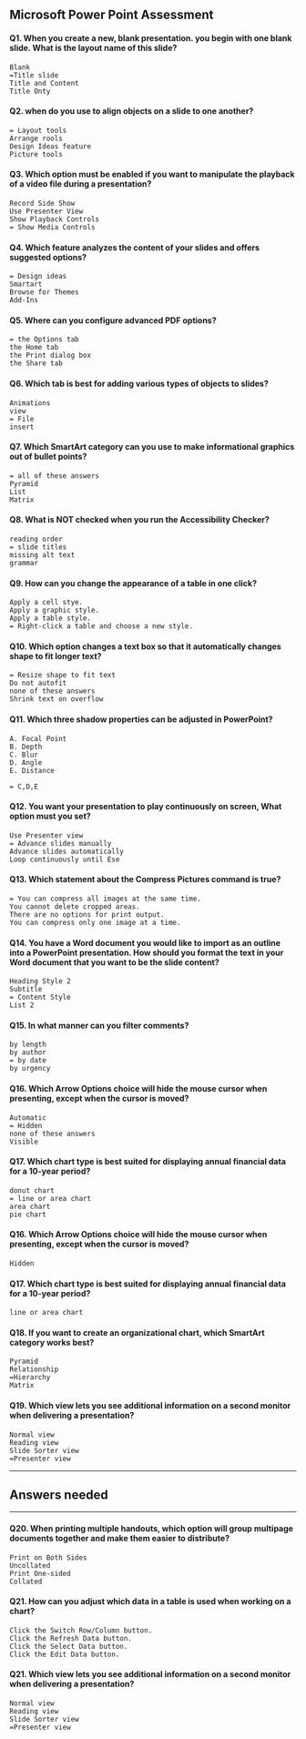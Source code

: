 ## Microsoft Power Point Assessment

#### Q1. When you create a new, blank presentation. you begin with one blank slide. What is the layout name of this slide?

    Blank
    =Title slide
    Title and Content
    Title Onty

#### Q2. when do you use to align objects on a slide to one another?

    = Layout tools
    Arrange rools
    Design Ideas feature
    Picture tools

#### Q3. Which option must be enabled if you want to manipulate the playback of a video file during a presentation?

    Record Side Show
    Use Presenter View
    Show Playback Controls
    = Show Media Controls

#### Q4. Which feature analyzes the content of your slides and offers suggested options?

    = Design ideas
    Smartart
    Browse for Themes
    Add-Ins

#### Q5. Where can you configure advanced PDF options?

    = the Options tab
    the Home tab
    the Print dialog box
    the Share tab

#### Q6. Which tab is best for adding various types of objects to slides?

    Animations
    view
    = File
    insert

#### Q7. Which SmartArt category can you use to make informational graphics out of bullet points?

    = all of these answers
    Pyramid
    List
    Matrix

#### Q8. What is NOT checked when you run the Accessibility Checker?

    reading order
    = slide titles
    missing alt text
    grammar

#### Q9. How can you change the appearance of a table in one click?

    Apply a cell stye.
    Apply a graphic style.
    Apply a table style.
    = Right-click a table and choose a new style.

#### Q10. Which option changes a text box so that it automatically changes shape to fit longer text?

    = Resize shape to fit text
    Do not autofit
    none of these answers
    Shrink text on overflow

#### Q11. Which three shadow properties can be adjusted in PowerPoint?

    A. Focal Point
    B. Depth
    C. Blur
    D. Angle
    E. Distance
    
    = C,D,E

#### Q12. You want your presentation to play continuously on screen, What option must you set?

    Use Presenter view
    = Advance slides manually
    Advance slides automatically
    Loop continuously until Ese

#### Q13. Which statement about the Compress Pictures command is true?

    = You can compress all images at the same time.
    You cannot delete cropped areas.
    There are no options for print output.
    You can compress only one image at a time.

#### Q14.  You have a Word document you would like to import as an outline into a PowerPoint presentation. How should you format the text in your Word document that you want to be the slide content?

    Heading Style 2
    Subtitle
    = Content Style
    List 2

#### Q15. In what manner can you filter comments?

    by length
    by author
    = by date
    by urgency
    
#### Q16. Which Arrow Options choice will hide the mouse cursor when presenting, except when the cursor is moved?

    Automatic
    = Hidden
    none of these answers
    Visible
    
#### Q17. Which chart type is best suited for displaying annual financial data for a 10-year period? 

    donut chart
    = line or area chart
    area chart
    pie chart


#### Q16. Which Arrow Options choice will hide the mouse cursor when presenting, except when the cursor is moved?

    Hidden 

#### Q17. Which chart type is best suited for displaying annual financial data for a 10-year period? 

    line or area chart
    
#### Q18. If you want to create an organizational chart, which SmartArt category works best?

    Pyramid
    Relationship
    =Hierarchy
    Matrix
    
#### Q19. Which view lets you see additional information on a second monitor when delivering a presentation?

    Normal view
    Reading view
    Slide Sorter view
    =Presenter view


-----------------------------
Answers needed
-----------------------------


-----------------------------

#### Q20. When printing multiple handouts, which option will group multipage documents together and make them easier to distribute?

    Print on Both Sides
    Uncollated
    Print One-sided
    Collated


#### Q21. How can you adjust which data in a table is used when working on a chart?

    Click the Switch Row/Column button.
    Click the Refresh Data button.
    Click the Select Data button.
    Click the Edit Data button.

#### Q21. Which view lets you see additional information on a second monitor when delivering a presentation?

    Normal view
    Reading view
    Slide Sorter view
    =Presenter view
